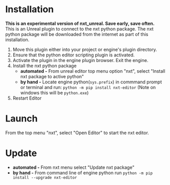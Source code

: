 # Installation
**This is an experimental version of nxt_unreal. Save early, save often.**  
This is an Unreal plugin to connect to the nxt python package. The nxt python package will be downloaded from the internet as part of this installation.

1. Move this plugin either into your project or engine's plugin directory.
2. Ensure that the python editor scripting plugin is activated.
3. Activate the plugin in the engine plugin browser. Exit the engine.
4. Install the nxt python package
    - __automated -__ From unreal editor top menu option "nxt", select "Install nxt package to active python"
    - __by hand -__ Locate engine python(`sys.prefix`) in commmand prompt or terminal and run: `python -m pip install nxt-editor` (Note on windows this will be `python.exe`)
4. Restart Editor

# Launch
From the top menu "nxt", select "Open Editor" to start the nxt editor.

# Update
- __automated -__ From nxt menu select "Update nxt package"
- __by hand -__ From command line of engine python run `python -m pip install --upgrade nxt-editor`
